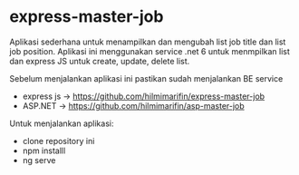 # express-master-job

Aplikasi sederhana untuk menampilkan dan mengubah list job title dan list job position. Aplikasi ini menggunakan service .net 6 untuk menmpilkan list dan express JS untuk create, update, delete list.

Sebelum menjalankan aplikasi ini pastikan sudah menjalankan BE service 
- express js -> https://github.com/hilmimarifin/express-master-job
- ASP.NET -> https://github.com/hilmimarifin/asp-master-job


Untuk menjalankan aplikasi:
- clone repository ini
- npm installl
- ng serve
